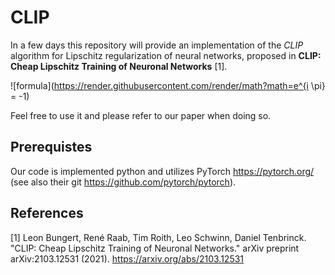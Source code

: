 # CLIP
In a few days this repository will provide an implementation of the *CLIP* algorithm for Lipschitz regularization of neural networks, proposed in **CLIP: Cheap Lipschitz Training of Neuronal Networks** [1].

![formula](https://render.githubusercontent.com/render/math?math=e^{i \pi} = -1)

Feel free to use it and please refer to our paper when doing so.

## Prerequistes
Our code is implemented python and utilizes PyTorch https://pytorch.org/ (see also their git https://github.com/pytorch/pytorch). 

## References
[1] Leon Bungert, René Raab, Tim Roith, Leo Schwinn, Daniel Tenbrinck. "CLIP: Cheap Lipschitz Training of Neuronal Networks." arXiv preprint arXiv:2103.12531 (2021). https://arxiv.org/abs/2103.12531


